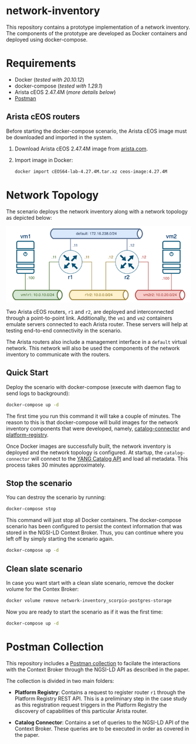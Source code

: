 # network-inventory

This repository contains a prototype implementation of a network inventory. The components of the prototype are developed as Docker containers and deployed using docker-compose.

# Requirements

- Docker (_tested with 20.10.12_)
- docker-compose (_tested with 1.29.1_)
- Arista cEOS 2.47.4M (_more details below_)
- [Postman](https://www.postman.com)

## Arista cEOS routers

Before starting the docker-compose scenario, the Arista cEOS image must be downloaded and imported in the system.

1. Download Arista cEOS 2.47.4M image from [arista.com](https://www.arista.com/en/support/software-download).

2. Import image in Docker:
    ```bash
    docker import cEOS64-lab-4.27.4M.tar.xz ceos-image:4.27.4M
    ```

# Network Topology

The scenario deploys the network inventory along with a network topology as depicted below:

![topology](docs/prototype-network.png)

Two Arista cEOS routers, `r1` and `r2`, are deployed and interconnected through a point-to-point link. Additionally, the `vm1` and `vm2` containers emulate servers connected to each Arista router. These servers will help at testing end-to-end connectivity in the scenario.

The Arista routers also include a management interface in a `default` virtual network. This network will also be used the components of the network inventory to communicate with the routers.

## Quick Start

Deploy the scenario with docker-compose (execute with daemon flag to send logs to background):

```bash
docker-compose up -d
```

The first time you run this command it will take a couple of minutes. The reason to this is that docker-compose will build images for the network inventory components that were developed, namely, [catalog-connector](catalog-connector) and [platform-registry](platform-registry).

Once Docker images are successfully built, the network inventory is deployed and the network topology is configured. At startup, the `catalog-connector` will connect to the [YANG Catalog API](https://yangcatalog.org) and load all metadata. This process takes 30 minutes approximately.

## Stop the scenario

You can destroy the scenario by running:

```bash
docker-compose stop
```

This command will just stop all Docker containers. The docker-compose scenario has been configured to persist the context information that was stored in the NGSI-LD Context Broker. Thus, you can continue where you left off by simply starting the scenario again.

```bash
docker-compose up -d
```

## Clean slate scenario

In case you want start with a clean slate scenario, remove the docker volume for the Contex Broker:

```bash
docker volume remove network-inventory_scorpio-postgres-storage
```

Now you are ready to start the scenario as if it was the first time:

```bash
docker-compose up -d
```

# Postman Collection

This repository includes a [Postman collection](Network-Inventory.postman_collection.json) to facilate the interactions with the Context Broker through the NGSI-LD API as described in the paper.

The collection is divided in two main folders:

- **Platform Registry**: Contains a request to register router `r1` through the Platform Registry REST API. This is a preliminary step in the case study as this registration request triggers in the Platform Registry the discovery of capabilities of this particular Arista router.

- **Catalog Connector**: Contains a set of queries to the NGSI-LD API of the Context Broker. These queries are to be executed in order as covered in the paper.
